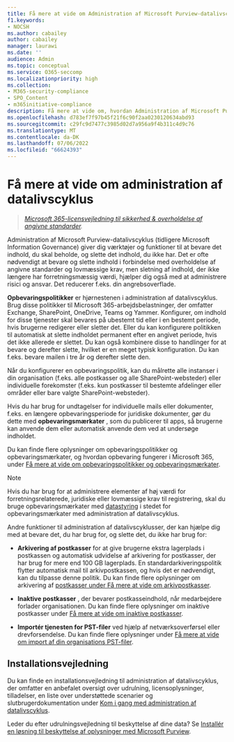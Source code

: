 ```yaml
---
title: Få mere at vide om Administration af Microsoft Purview-datalivscyklus
f1.keywords:
- NOCSH
ms.author: cabailey
author: cabailey
manager: laurawi
ms.date: ''
audience: Admin
ms.topic: conceptual
ms.service: O365-seccomp
ms.localizationpriority: high
ms.collection:
- M365-security-compliance
- SPO_Content
- m365initiative-compliance
description: Få mere at vide om, hvordan Administration af Microsoft Purview-datalivscyklus hjælper dig med at bevare det, du har brug for, og slette det, du ikke har brug for.
ms.openlocfilehash: d783ef7f97b45f21f6c90f2aa0230120634abd93
ms.sourcegitcommit: c29fc9d7477c3985d02d7a956a9f4b311c4d9c76
ms.translationtype: MT
ms.contentlocale: da-DK
ms.lasthandoff: 07/06/2022
ms.locfileid: "66624393"
---
```

# <a name="learn-about-data-lifecycle-management"></a>Få mere at vide om administration af datalivscyklus

>*[Microsoft 365-licensvejledning til sikkerhed & overholdelse af angivne standarder](/office365/servicedescriptions/microsoft-365-service-descriptions/microsoft-365-tenantlevel-services-licensing-guidance/microsoft-365-security-compliance-licensing-guidance).*

Administration af Microsoft Purview-datalivscyklus (tidligere Microsoft Information Governance) giver dig værktøjer og funktioner til at bevare det indhold, du skal beholde, og slette det indhold, du ikke har. Det er ofte nødvendigt at bevare og slette indhold i forbindelse med overholdelse af angivne standarder og lovmæssige krav, men sletning af indhold, der ikke længere har forretningsmæssig værdi, hjælper dig også med at administrere risici og ansvar. Det reducerer f.eks. din angrebsoverflade.

**Opbevaringspolitikker** er hjørnestenen i administration af datalivscyklus. Brug disse politikker til Microsoft 365-arbejdsbelastninger, der omfatter Exchange, SharePoint, OneDrive, Teams og Yammer. Konfigurer, om indhold for disse tjenester skal bevares på ubestemt tid eller i en bestemt periode, hvis brugerne redigerer eller sletter det. Eller du kan konfigurere politikken til automatisk at slette indholdet permanent efter en angivet periode, hvis det ikke allerede er slettet. Du kan også kombinere disse to handlinger for at bevare og derefter slette, hvilket er en meget typisk konfiguration. Du kan f.eks. bevare mailen i tre år og derefter slette den.

Når du konfigurerer en opbevaringspolitik, kan du målrette alle instanser i din organisation (f.eks. alle postkasser og alle SharePoint-websteder) eller individuelle forekomster (f.eks. kun postkasser til bestemte afdelinger eller områder eller bare valgte SharePoint-websteder).

Hvis du har brug for undtagelser for individuelle mails eller dokumenter, f.eks. en længere opbevaringsperiode for juridiske dokumenter, gør du dette med **opbevaringsmærkater** , som du publicerer til apps, så brugerne kan anvende dem eller automatisk anvende dem ved at undersøge indholdet.

Du kan finde flere oplysninger om opbevaringspolitikker og opbevaringsmærkater, og hvordan opbevaring fungerer i Microsoft 365, under [Få mere at vide om opbevaringspolitikker og opbevaringsmærkater](retention.md). 

> [!NOTE]
> Hvis du har brug for at administrere elementer af høj værdi for forretningsrelaterede, juridiske eller lovmæssige krav til registrering, skal du bruge opbevaringsmærkater med [datastyring](records-management.md) i stedet for opbevaringsmærkater med administration af datalivscyklus.

Andre funktioner til administration af datalivscyklusser, der kan hjælpe dig med at bevare det, du har brug for, og slette det, du ikke har brug for:

- **Arkivering af postkasser** for at give brugerne ekstra lagerplads i postkassen og automatisk udvidelse af arkivering for postkasser, der har brug for mere end 100 GB lagerplads. En standardarkiveringspolitik flytter automatisk mail til arkivpostkassen, og hvis det er nødvendigt, kan du tilpasse denne politik. Du kan finde flere oplysninger om arkivering af [postkasser under Få mere at vide om arkivpostkasser](archive-mailboxes.md).
    
- **Inaktive postkasser** , der bevarer postkasseindhold, når medarbejdere forlader organisationen. Du kan finde flere oplysninger om inaktive postkasser under [Få mere at vide om inaktive postkasser](inactive-mailboxes-in-office-365.md).

- **Importér tjenesten for PST-filer** ved hjælp af netværksoverførsel eller drevforsendelse. Du kan finde flere oplysninger under [Få mere at vide om import af din organisations PST-filer](importing-pst-files-to-office-365.md).

## <a name="deployment-guidance"></a>Installationsvejledning

Du kan finde en installationsvejledning til administration af datalivscyklus, der omfatter en anbefalet oversigt over udrulning, licensoplysninger, tilladelser, en liste over understøttede scenarier og slutbrugerdokumentation under [Kom i gang med administration af datalivscyklus](get-started-with-information-governance.md).

Leder du efter udrulningsvejledning til beskyttelse af dine data? Se [Installér en løsning til beskyttelse af oplysninger med Microsoft Purview](information-protection-solution.md).

